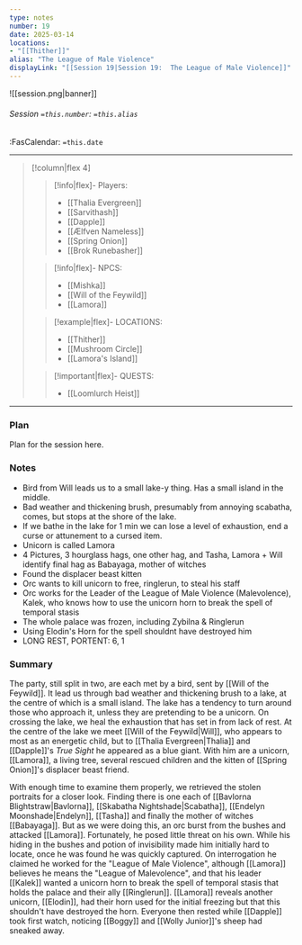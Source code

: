 ```yaml
---
type: notes
number: 19
date: 2025-03-14
locations:
- "[[Thither]]"
alias: "The League of Male Violence"
displayLink: "[[Session 19|Session 19:  The League of Male Violence]]"
---
```


![[session.png|banner]]
###### Session `=this.number`: `=this.alias`
<span class="sub2">:FasCalendar: `=this.date` </span>
___

> [!column|flex 4]
> 
>> [!info|flex]- Players:
>> - [[Thalia Evergreen]]
>> - [[Sarvithash]]
>> - [[Dapple]]
>> - [[Ælfven Nameless]]
>> - [[Spring Onion]]
>> - [[Brok Runebasher]]
> 
>> [!info|flex]- NPCS:
>> - [[Mishka]]
>> - [[Will of the Feywild]]
>> - [[Lamora]]
>
>> [!example|flex]- LOCATIONS:
>> - [[Thither]]
>> - [[Mushroom Circle]]
>> - [[Lamora's Island]]
>
>> [!important|flex]- QUESTS:
>> - [[Loomlurch Heist]]

---

### Plan
Plan for the session here.

### Notes
- Bird from Will leads us to a small lake-y thing. Has a small island in the middle.
- Bad weather and thickening brush, presumably from annoying scabatha, comes, but stops at the shore of the lake.
- If we bathe in the lake for 1 min we can lose a level of exhaustion, end a curse or attunement to a cursed item.
- Unicorn is called Lamora
- 4 Pictures, 3 hourglass hags, one other hag, and Tasha, Lamora + Will identify final hag as Babayaga, mother of witches
- Found the displacer beast kitten
- Orc wants to kill unicorn to free, ringlerun, to steal his staff
- Orc works for the Leader of the League of Male Violence (Malevolence), Kalek, who knows how to use the unicorn horn to break the spell of temporal stasis
- The whole palace was frozen, including Zybilna & Ringlerun
- Using Elodin's Horn for the spell shouldnt have destroyed him
- LONG REST, PORTENT: 6, 1

### Summary
The party, still split in two, are each met by a bird, sent by [[Will of the Feywild]]. It lead us through bad weather and thickening brush to a lake, at the centre of which is a small island. The lake has a tendency to turn around those who approach it, unless they are pretending to be a unicorn. On crossing the lake, we heal the exhaustion that has set in from lack of rest. At the centre of the lake we meet [[Will of the Feywild|Will]], who appears to most as an energetic child, but to [[Thalia Evergreen|Thalia]] and [[Dapple]]'s *True Sight* he appeared as a blue giant. With him are a unicorn, [[Lamora]], a living tree, several rescued children and the kitten of [[Spring Onion]]'s displacer beast friend.

With enough time to examine them properly, we retrieved the stolen portraits for a closer look. Finding there is one each of [[Bavlorna Blightstraw|Bavlorna]], [[Skabatha Nightshade|Scabatha]], [[Endelyn Moonshade|Endelyn]], [[Tasha]] and finally the mother of witches [[Babayaga]]. But as we were doing this, an orc burst from the bushes and attacked [[Lamora]]. Fortunately, he posed little threat on his own. While his hiding in the bushes and potion of invisibility made him initially hard to locate, once he was found he was quickly captured. On interrogation he claimed he worked for the "League of Male Violence", although [[Lamora]] believes he means the "League of Malevolence", and that his leader [[Kalek]] wanted a unicorn horn to break the spell of temporal stasis that holds the palace and their ally [[Ringlerun]]. [[Lamora]] reveals another unicorn, [[Elodin]], had their horn used for the initial freezing but that this shouldn't have destroyed the horn. Everyone then rested while [[Dapple]] took first watch, noticing [[Boggy]] and [[Wolly Junior]]'s sheep had sneaked away.


